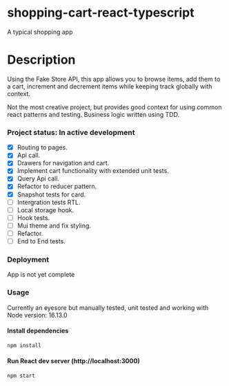 # shopping-cart-react-typescript

A typical shopping app

# Description

Using the Fake Store API, this app allows you to browse items, add them to a cart, increment and decrement items while keeping track globally with context. 

Not the most creative project, but provides good context for using common react patterns and testing. Business logic written using TDD.

### Project status: In active development

- [x] Routing to pages.
- [x] Api call.
- [x] Drawers for navigation and cart.
- [x] Implement cart functionality with extended unit tests.
- [x] Query Api call.
- [x] Refactor to reducer pattern.
- [x] Snapshot tests for card.
- [ ] Intergration tests RTL.
- [ ] Local storage hook.
- [ ] Hook tests.
- [ ] Mui theme and fix styling.
- [ ] Refactor.
- [ ] End to End tests.

### Deployment

App is not yet complete

### Usage

Currently an eyesore but manually tested, unit tested and working with Node version: 16.13.0

#### Install dependencies

```bash
npm install
```

#### Run React dev server (http://localhost:3000)

```bash
npm start
```
